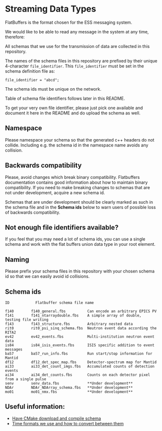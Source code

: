 # Streaming Data Types

FlatBuffers is the format chosen for the ESS messaging system.

We would like to be able to read any message in the system at any time,
therefore:

All schemas that we use for the transmission of data are collected in this
repository.

The names of the schema files in this repository are prefixed by their unique
4-character `file_identifier`.  This `file_identifier` must be set in the
schema definition file as:
```
file_identifier = "abcd";
```

The schema ids must be unique on the network.

Table of schema file identifiers follows later in this README.

To get your very own file identifier, please just pick one available and
document it here in the README and do upload the schema as well.


## Namespace

Please namespace your schema so that the generated c++ headers do not collide.
Including e.g. the schema id in the namespace name avoids any collision.


## Backwards compatibility

Please, avoid changes which break binary compatibility. Flatbuffers documentation contains good information about how to maintain binary compatibility. If you need to make breaking changes to schemas that are not under development, acquire a new schema id.

Schemas that are under development should be clearly marked as such in the schema file and in the **Schema ids** below to warn users of possible loss of backwards compatibility.

## Not enough file identifiers available?

If you feel that you may need a lot of schema ids, you can use a single schema
and work with the flat buffers union data type in your root element.


## Naming

Please prefix your schema files in this repository with your chosen schema id
so that we can easily avoid id collisions.


## Schema ids

```
ID            Flatbuffer schema file name

f140        f140_general.fbs          Can encode an arbitrary EPICS PV
f141        f141_ntarraydouble.fbs    A simple array of double, testing file writing
f143        f143_structure.fbs        Arbitrary nested data
rit0        rit0_psi_sinq_schema.fbs  Neutron event data according the RITA2
ev42        ev42_events.fbs           Multi-institution neutron event data
is84        is84_isis_events.fbs      ISIS specific addition to event messages
ba57        ba57_run_info.fbs         Run start/stop information for Mantid
df12        df12_det_spec_map.fbs     Detector-spectrum map for Mantid
ai33        ai33_det_count_imgs.fbs   Accumulated counts of detection events
ai34        ai34_det_counts.fbs       Counts on each detector pixel from a single pulse
senv        senv_data.fbs             **Under development**
NDAr        NDAr_NDArray_schema.fbs   **Under development**
mo01        mo01_nmx.fbs              **Under development**
```

## Useful information:

- [Have CMake download and compile schema](documentation/cmakeCompileSchema.md)
- [Time formats we use and how to convert between them](documentation/timestamps.md)
